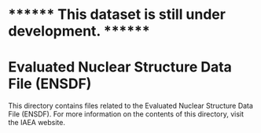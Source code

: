 # ****** This dataset is still under development. ******

# Evaluated Nuclear Structure Data File (ENSDF)

This directory contains files related to the Evaluated Nuclear Structure Data File (ENSDF). For more information on the contents of this directory, visit the <a src="https://www.iaea.org/resources/databases/evaluated-nuclear-structure-data-file">IAEA website</a>. 
